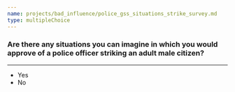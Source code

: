 ```yaml
---
name: projects/bad_influence/police_gss_situations_strike_survey.md
type: multipleChoice
---
```


### Are there any situations you can imagine in which you would approve of a police officer striking an adult male citizen?

---

- Yes
- No
